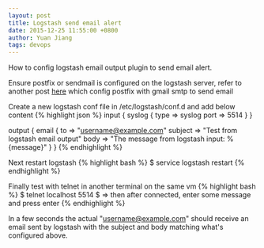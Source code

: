 ```yaml
---
layout: post
title: Logstash send email alert
date: 2015-12-25 11:55:00 +0800
author: Yuan Jiang
tags: devops
---
```


How to config logstash email output plugin to send email alert.

Ensure postfix or sendmail is configured on the logstash server, refer to another post [here](/config-postfix-with-gmail-to-send-email-from-linux-command-line) which config postfix with gmail smtp to send email

Create a new logstash conf file in /etc/logstash/conf.d and add below content
{% highlight json %}
input {
   syslog {
        type => syslog
        port => 5514
      }
    }

output {
   email {
        to => "username@example.com"
        subject => "Test from logstash email output"
        body => "The message from logstash input: %{message}"
      }
    }
{% endhighlight %}

Next restart logstash
{% highlight bash %}
$ service logstash restart
{% endhighlight %}

Finally test with telnet in another terminal on the same vm
{% highlight bash %}
$ telnet localhost 5514
$ => then after connected, enter some message and press enter
{% endhighlight %}

In a few seconds the actual "username@example.com" should receive an email sent by logstash with the subject and body matching what's configured above.
